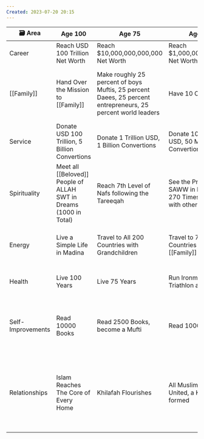 ```yaml
---
Created: 2023-07-20 20:15
---
```


| 🗃️ Area          | Age 100                                                        | Age 75                                                                                                       | Age 50                                                              | Age 40                                                              | Age 30                                                                                              | Age 25                                                            |
|-------------------|----------------------------------------------------------------|--------------------------------------------------------------------------------------------------------------|---------------------------------------------------------------------|---------------------------------------------------------------------|-----------------------------------------------------------------------------------------------------|-------------------------------------------------------------------|
| Career            | Reach USD 100 Trillion Net Worth                               | Reach $10,000,000,000,000 Net Worth                                                                          | Reach $1,000,000,000,000 Net Worth                                  | Reach $100 Billion Net Worth                                        | Reach USD 1 Billion Net Worth                                                                       | Reach $500 Million Net Worth                                      |
| [[Family]]            | Hand Over the Mission to [[Family]]                                | Make roughly 25 percent of boys Muftis, 25 percent Daees, 25 percent entrepreneurs, 25 percent world leaders | Have 10 Children                                                    | Have 7 Children                                                     | Have 3 Children and live together with Relatives and Friends in a Muslim Village                    | Have First Child and Unite All Relatives                          |
| Service           | Donate USD 100 Trillion, 5 Billion Convertions                 | Donate 1 Trillion USD, 1 Billion Convertions                                                                 | Donate 100 Billion USD, 50 Million Convertions                      | Donate 10 Billion USD, 100K Convertions                             | Donate 100 Million USD, 10K Convertions                                                             | Donate 50 Million USD, 1000 Convertions                           |
| Spirituality      | Meet all [[Beloved]] People of ALLAH SWT in Dreams (1000 in Total) | Reach 7th Level of Nafs following the Tareeqah                                                               | See the Prophet SAWW in Dreams 270 Times, along with other Prophets | See the Prophet SAWW in Dreams 170 Times, along with other Prophets | See the Prophet SAWW in Dreams 60 Times                                                             | See the Prophet SAWW in Dreams 10 Times                           |
| Energy            | Live a Simple Life in Madina                                   | Travel to All 200 Countries with Grandchildren                                                               | Travel to 75 Countries with [[Family]] Members                          | Travel to 40 Countries with [[Family]] Members                          | Travel to 15 Countries with [[Family]] Members                                                          | Travel to 5 Countries with [[Family]] Members                         |
| Health            | Live 100 Years                                                 | Live 75 Years                                                                                                | Run Ironman Triathlon at Age 50                                     | Run Ironman Triathlon at Age 40                                     | Run Marathon                                                                                        | Get Ripped                                                        |
| Self-Improvements | Read 10000 Books                                               | Read 2500 Books, become a Mufti                                                                              | Read 1000 Books                                                     | Read 500 Books                                                      | Read 100 Books, become Hafiz                                                                        | Read 12 Books, complete 1 year [[Islamic]] Course, finish Seerah Book |
| Relationships     | Islam Reaches The Core of Every Home                           | Khilafah Flourishes                                                                                          | All Muslims Become United, a Khilafah is formed                     | 50 Percent Muslims become United                                    | Open [[Business]]es for all Relatives, move them in a Muslim Village, with close friends and supporters | Open [[Business]]es for 10 Relatives, move them in your area          |